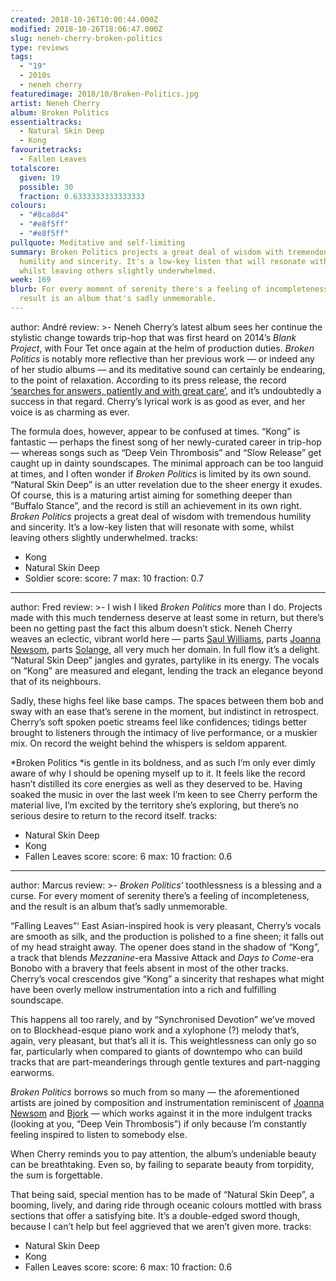```yaml
---
created: 2018-10-26T10:00:44.000Z
modified: 2018-10-26T18:06:47.000Z
slug: neneh-cherry-broken-politics
type: reviews
tags:
  - "19"
  - 2010s
  - neneh cherry
featuredimage: 2018/10/Broken-Politics.jpg
artist: Neneh Cherry
album: Broken Politics
essentialtracks:
  - Natural Skin Deep
  - Kong
favouritetracks:
  - Fallen Leaves
totalscore:
  given: 19
  possible: 30
  fraction: 0.6333333333333333
colours:
  - "#8ca8d4"
  - "#e8f5ff"
  - "#e8f5ff"
pullquote: Meditative and self-limiting
summary: Broken Politics projects a great deal of wisdom with tremendous
  humility and sincerity. It's a low-key listen that will resonate with some,
  whilst leaving others slightly underwhelmed.
week: 169
blurb: For every moment of serenity there's a feeling of incompleteness, and the
  result is an album that's sadly unmemorable.
---
```

author: André
review: >-
  Neneh Cherry’s latest album sees her continue the stylistic change towards
  trip-hop that was first heard on 2014’s *Blank Project*, with Four Tet once
  again at the helm of production duties. *Broken Politics* is notably more
  reflective than her previous work — or indeed any of her studio albums — and
  its meditative sound can certainly be endearing, to the point of relaxation.
  According to its press release, the record [‘searches for answers, patiently
  and with great care’](<https://nenehcherry.bandcamp.com/>), and it’s
  undoubtedly a success in that regard. Cherry’s lyrical work is as good as
  ever, and her voice is as charming as ever.

  The formula does, however, appear to be confused at times. “Kong” is fantastic — perhaps the finest song of her newly-curated career in trip-hop — whereas songs such as “Deep Vein Thrombosis” and “Slow Release” get caught up in dainty soundscapes. The minimal approach can be too languid at times, and I often wonder if *Broken Politics* is limited by its own sound. “Natural Skin Deep” is an utter revelation due to the sheer energy it exudes. Of course, this is a maturing artist aiming for something deeper than “Buffalo Stance”, and the record is still an achievement in its own right. *Broken Politics* projects a great deal of wisdom with tremendous humility and sincerity. It’s a low-key listen that will resonate with some, whilst leaving others slightly underwhelmed.
tracks:
  - Kong
  - ­­Natural Skin Deep
  - ­­Soldier
score:
  score: 7
  max: 10
  fraction: 0.7
---
author: Fred
review: >-
  I wish I liked *Broken Politics* more than I do. Projects made with this much
  tenderness deserve at least some in return, but there’s been no getting past
  the fact this album doesn’t stick. Neneh Cherry weaves an eclectic, vibrant
  world here — parts [Saul
  Williams](<https://audioxide.com/reviews/saul-williams-martyr-loser-king/>),
  parts [Joanna Newsom](<https://audioxide.com/reviews/joanna-newsom-divers/>),
  parts [Solange](<https://audioxide.com/reviews/solange-a-seat-at-the-table/>),
  all very much her domain. In full flow it’s a delight. “Natural Skin Deep”
  jangles and gyrates, partylike in its energy. The vocals on “Kong” are
  measured and elegant, lending the track an elegance beyond that of its
  neighbours.

  Sadly, these highs feel like base camps. The spaces between them bob and sway with an ease that’s serene in the moment, but indistinct in retrospect. Cherry’s soft spoken poetic streams feel like confidences; tidings better brought to listeners through the intimacy of live performance, or a muskier mix. On record the weight behind the whispers is seldom apparent.

  *Broken Politics *is gentle in its boldness, and as such I’m only ever dimly aware of why I should be opening myself up to it. It feels like the record hasn’t distilled its core energies as well as they deserved to be. Having soaked the music in over the last week I’m keen to see Cherry perform the material live, I’m excited by the territory she’s exploring, but there’s no serious desire to return to the record itself.
tracks:
  - Natural Skin Deep
  - ­­Kong
  - ­­Fallen Leaves
score:
  score: 6
  max: 10
  fraction: 0.6
---
author: Marcus
review: >-
  *Broken Politics*‘ toothlessness is a blessing and a curse. For every moment
  of serenity there’s a feeling of incompleteness, and the result is an album
  that’s sadly unmemorable.

  “Falling Leaves”‘ East Asian-inspired hook is very pleasant, Cherry’s vocals are smooth as silk, and the production is polished to a fine sheen; it falls out of my head straight away. The opener does stand in the shadow of “Kong”, a track that blends *Mezzanine*\-era Massive Attack and *Days to Come*\-era Bonobo with a bravery that feels absent in most of the other tracks. Cherry’s vocal crescendos give “Kong” a sincerity that reshapes what might have been overly mellow instrumentation into a rich and fulfilling soundscape.

  This happens all too rarely, and by “Synchronised Devotion” we’ve moved on to Blockhead-esque piano work and a xylophone (?) melody that’s, again, very pleasant, but that’s all it is. This weightlessness can only go so far, particularly when compared to giants of downtempo who can build tracks that are part-meanderings through gentle textures and part-nagging earworms.

  *Broken Politics* borrows so much from so many — the aforementioned artists are joined by composition and instrumentation reminiscent of [Joanna Newsom](<https://audioxide.com/reviews/joanna-newsom-divers/>) and [Bjork](<https://audioxide.com/reviews/bjork-debut/>) — which works against it in the more indulgent tracks (looking at you, “Deep Vein Thrombosis”) if only because I’m constantly feeling inspired to listen to somebody else.

  When Cherry reminds you to pay attention, the album’s undeniable beauty can be breathtaking. Even so, by failing to separate beauty from torpidity, the sum is forgettable.

  That being said, special mention has to be made of “Natural Skin Deep”, a booming, lively, and daring ride through oceanic colours mottled with brass sections that offer a satisfying bite. It’s a double-edged sword though, because I can’t help but feel aggrieved that we aren’t given more.
tracks:
  - Natural Skin Deep
  - ­­Kong
  - ­­Fallen Leaves
score:
  score: 6
  max: 10
  fraction: 0.6
